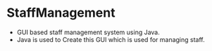 # StaffManagement
- GUI based staff management system using Java.
- Java is used to Create this GUI which is used for managing staff.
